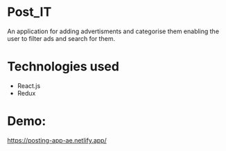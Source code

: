 # Post_IT

An application for adding advertisments and categorise them enabling the user to filter ads and search for them.

# Technologies used
- React.js
- Redux

# Demo: 
https://posting-app-ae.netlify.app/
